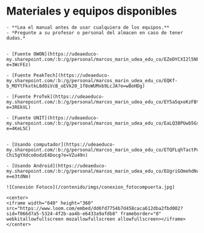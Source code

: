 # Materiales y equipos disponibles

```{warning}
- **Lea el manual antes de usar cualquiera de los equipos.**
- *Pregunte a su profesor o personal del almacen en caso de tener dudas.*
```

```{dropdown} **Fuentes de corriente y voltaje**

- [Fuente OWON](https://udeaeduco-my.sharepoint.com/:b:/g/personal/marcos_marin_udea_edu_co/EZeDYCXI2l5NkVRUkoBUHbwBY4_U2HZS6QmTmPKNAIe1Fg?e=3WcFEz)

- [Fuente PeakTech](https://udeaeduco-my.sharepoint.com/:b:/g/personal/marcos_marin_udea_edu_co/EQKf-b_MOYtFkxtkL8dOiVcB_oEVk20_1f8oWUMxb9LcJA?e=wBoHDg)

- [Fuente ProTek](https://udeaeduco-my.sharepoint.com/:b:/g/personal/marcos_marin_udea_edu_co/EY5a5qxoKzFBtEr2H40IkEcBYQqt3h8x8fhaHXl49Mc5pw?e=3REkVL)

- [Fuente UNIT](https://udeaeduco-my.sharepoint.com/:b:/g/personal/marcos_marin_udea_edu_co/EaLQ38PUwb5Gsl9QAbjP9ZMBIZOtlc3bHhVN7uSiVv2yQg?e=4KeL5C)

```

```{dropdown}**Sistema de Adquisición de datos (Arduino) - Fotocompuerta**

- [Usando computador](https://udeaeduco-my.sharepoint.com/:b:/g/personal/marcos_marin_udea_edu_co/ETQFLqhTactPqCbe2UlZV7sBF-Chi5gYXdco0odzE4Docg?e=VZu49n)

- [Usando Android](https://udeaeduco-my.sharepoint.com/:b:/g/personal/marcos_marin_udea_edu_co/EUgriGOmehdNrRDG5veJnjcBc0cZmOCx_Y3VDLHqM8R1Og?e=e3tdNm)

![Conexión Fotoco](/contenido/imgs/conexion_fotocompuerta.jpg)

```

```{dropdown} **Gráfico de Dispersión (Google Sheets)**
<center>
<iframe width="640" height="360" src="https://www.loom.com/embed/dd6fd7754b7d458caca612dba2fbd002?sid=f066d7a5-5324-4f2b-aa4b-e6433a9afdb8" frameborder="0" webkitallowfullscreen mozallowfullscreen allowfullscreen></iframe>
</center>
```

